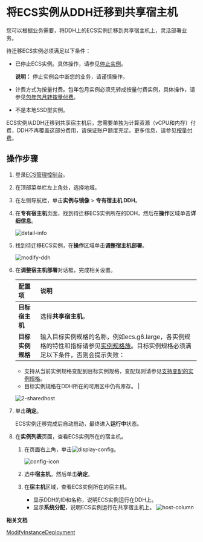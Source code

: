 # 将ECS实例从DDH迁移到共享宿主机

您可以根据业务需要，将DDH上的ECS实例迁移到共享宿主机上，灵活部署业务。

待迁移ECS实例必须满足以下条件：

-   已停止ECS实例。具体操作，请参见[停止实例](/cn.zh-CN/实例/管理实例/停止实例.md)。

    **说明：** 停止实例会中断您的业务，请谨慎操作。

-   计费方式为按量付费。包年包月实例必须先转成按量付费实例，具体操作，请参见[包年包月转按量付费](/cn.zh-CN/产品定价/转换计费方式/包年包月转按量付费.md)。
-   不是本地SSD型实例。

ECS实例从DDH迁移到共享宿主机后，您需要单独为计算资源（vCPU和内存）付费，DDH不再覆盖这部分费用，请保证账户额度充足。更多信息，请参见[按量付费](/cn.zh-CN/产品定价/计费方式/按量付费.md)。

## 操作步骤

1.  登录[ECS管理控制台](https://ecs.console.aliyun.com)。

2.  在顶部菜单栏左上角处，选择地域。

3.  在左侧导航栏，单击**实例与镜像** \> **专有宿主机 DDH**。

4.  在**专有宿主机**页面，找到待迁移ECS实例所在的DDH，然后在**操作**区域单击**详细信息**。

    ![detail-info](https://static-aliyun-doc.oss-accelerate.aliyuncs.com/assets/img/zh-CN/9313718061/p201811.png)

5.  找到待迁移ECS实例，在**操作**区域单击**调整宿主机部署**。

    ![modify-ddh](https://static-aliyun-doc.oss-accelerate.aliyuncs.com/assets/img/zh-CN/9313718061/p201812.png)

6.  在**调整宿主机部署**对话框，完成相关设置。

    |配置项|说明|
    |:--|:-|
    |**目标宿主机**|选择**共享宿主机**。|
    |**目标实例规格**|输入目标实例规格的名称，例如ecs.g6.large，各实例规格的特性和指标请参见[实例规格族](/cn.zh-CN/实例/实例规格族.md)。目标实例规格必须满足以下条件，否则会提示失败：

    -   支持从当前实例规格变配到目标实例规格，变配规则请参见[支持变配的实例规格](/cn.zh-CN/实例/升降配实例/修改实例规格/支持变配的实例规格.md)。
    -   目标实例规格在DDH所在的可用区中仍有库存。 |

    ![2-sharedhost](https://static-aliyun-doc.oss-accelerate.aliyuncs.com/assets/img/zh-CN/9555718061/p201840.png)

7.  单击**确定**。

    ECS实例迁移完成后自动启动，最终进入**运行中**状态。

8.  在**实例列表**页面，查看ECS实例所在的宿主机。

    1.  在页面右上角，单击![display-config](https://static-aliyun-doc.oss-accelerate.aliyuncs.com/assets/img/zh-CN/6634341061/p171315.png)。

        ![config-icon](https://static-aliyun-doc.oss-accelerate.aliyuncs.com/assets/img/zh-CN/2444718061/p201815.png)

    2.  选中**宿主机**，然后单击**确定**。

    3.  在**宿主机**区域，查看ECS实例所在的宿主机。

        -   显示DDH的ID和名称，说明ECS实例运行在DDH上。
        -   显示**系统分配**，说明ECS实例运行在共享宿主机上。
        ![host-column](https://static-aliyun-doc.oss-accelerate.aliyuncs.com/assets/img/zh-CN/2444718061/p201816.png)


**相关文档**  


[ModifyInstanceDeployment](/cn.zh-CN/API参考/专有宿主机/ModifyInstanceDeployment.md)

